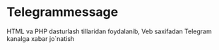 # Telegrammessage
HTML va PHP dasturlash tillaridan foydalanib, Veb saxifadan Telegram kanalga xabar jo`natish
